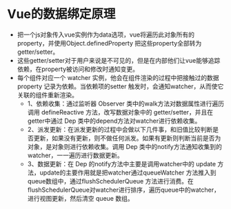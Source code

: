 # Vue的数据绑定原理
+ 把一个js对象传入vue实例作为data选项，vue将遍历此对象所有的property，并使用Object.definedProperty 把这些property全部转为getter/setter。
+ 这些getter/setter对于用户来说是不可见的，但是在内部他们让vue能够追踪依赖，在property被访问和修改时通知变更。
+ 每个组件对应一个 watcher 实例，他会在组件渲染的过程中把接触过的数据 property 记录为依赖。当依赖项的setter 触发时，会通知watcher，从而使它关联的组件重新渲染。
    - 1、依赖收集：通过监听器 Observer 类中的walk方法对数据属性进行遍历调用 defineReactive 方法，改写数据对象中的 getter/setter，并且在getter中通过 Dep 类中的depend方法对watcher进行依赖收集。
    - 2、派发更新：在派发更新的过程中会做以下几件事，和旧值比较判断是否更新，如果没有更新，则不做任何派发。如果有更新则判断当前是否为对象，是对象则进行依赖收集。调用 Dep 类中的notify方法通知收集到的watcher，一一遍历进行数据更新。
    - 3、数据更新：在 Dep 的notify方法中主要是调用watcher中的 update 方法，update的主要作用就是把watcher通过queueWatcher 方法推入到queue数组中，通过flushSchedulerQueue 方法进行消费。在flushSchedulerQueue对watcher进行排序，遍历queue中的watcher，进行视图更新，然后清空 queue 数组。

